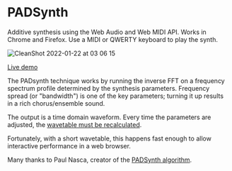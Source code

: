 PADSynth
=================

Additive synthesis using the Web Audio and Web MIDI API. Works in Chrome and Firefox.
Use a MIDI or QWERTY keyboard to play the synth.

![CleanShot 2022-01-22 at 03 06 15](https://user-images.githubusercontent.com/946117/150636090-8487490e-a8f5-4935-a6a6-d1977d9eba1f.png)


[Live demo](http://mmontag.github.io/padsynth-js/)

The PADsynth technique works by running the inverse FFT on a frequency spectrum profile determined by the synthesis parameters. Frequency spread (or "bandwidth") is one of the key parameters; turning it up results in a rich chorus/ensemble sound.

The output is a time domain waveform. Every time the parameters are adjusted, the [wavetable must be recalculated](https://github.com/mmontag/padsynth-js/blob/3ad41048a11fb4fb70a24f895fb6c77c37dcac27/src/padvoice.js#L86). 

Fortunately, with a short wavetable, this happens fast enough to allow interactive performance in a web browser.


Many thanks to Paul Nasca, creator of the [PADSynth algorithm](http://www.paulnasca.com/algorithms-created-by-me#TOC-PadSynth-synthesis-algorithm).
